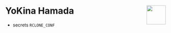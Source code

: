 # YoKina Hamada <img src="https://cdn.discordapp.com/attachments/863056311569481729/871394565117055046/logo.png" width="60px" align="right">

- secrets  ```RCLONE_CONF ```
